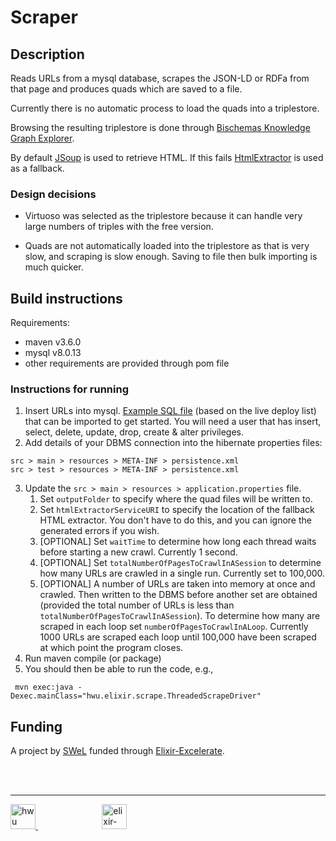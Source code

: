 # Scraper

## Description

Reads URLs from a mysql database, scrapes the JSON-LD or RDFa from that page and produces quads which are saved to a file.

Currently there is no automatic process to load the quads into a triplestore.

Browsing the resulting triplestore is done through [Bischemas Knowledge Graph Explorer](https://github.com/HW-SWeL/BSKgE).

By default [JSoup](https://jsoup.org/) is used to retrieve HTML. If this fails [HtmlExtractor](https://github.com/HW-SWeL/HtmlExtractor) is used as a fallback.

### Design decisions

* Virtuoso was selected as the triplestore because it can handle very large numbers of triples with the free version.

* Quads are not automatically loaded into the triplestore as that is very slow, and scraping is slow enough. Saving to file then bulk importing is much quicker.


## Build instructions

Requirements:
* maven v3.6.0
* mysql v8.0.13
* other requirements are provided through pom file

### Instructions for running

1. Insert URLs into mysql. [Example SQL file](https://gist.github.com/kcmcleod/202c0687792ce7ec56b68bbfd6900a83) (based on the live deploy list) that can be imported to get started. You will need a user that has insert, select, delete, update, drop, create & alter privileges.
2. Add details of your DBMS connection into the hibernate properties files:
```
src > main > resources > META-INF > persistence.xml
src > test > resources > META-INF > persistence.xml
```
3. Update the ```src > main > resources > application.properties``` file.
    1. Set ```outputFolder``` to specify where the quad files will be written to.
    2. Set ```htmlExtractorServiceURI``` to specify the location of the fallback HTML extractor. You don't have to do this, and you can ignore the generated errors if you wish.
    3. [OPTIONAL] Set ```waitTime``` to determine how long each thread waits before starting a new crawl. Currently 1 second.
    4. [OPTIONAL] Set ```totalNumberOfPagesToCrawlInASession``` to determine how many URLs are crawled in a single run. Currently set to 100,000.
    5. [OPTIONAL] A number of URLs are taken into memory at once and crawled. Then written to the DBMS before another set are obtained (provided the total number of URLs is less than ```totalNumberOfPagesToCrawlInASession```). To determine how many are scraped in each loop set ```numberOfPagesToCrawlInALoop```. Currently 1000 URLs are scraped each loop until 100,000 have been scraped at which point the program closes.
4. Run maven compile (or package)
5. You should then be able to run the code, e.g.,
```
 mvn exec:java -Dexec.mainClass="hwu.elixir.scrape.ThreadedScrapeDriver"
```


## Funding

A project by [SWeL](http://www.macs.hw.ac.uk/SWeL/) funded through [Elixir-Excelerate](https://elixir-europe.org/about-us/how-funded/eu-projects/excelerate). 

<br />
<br />

***

<a href="https://www.hw.ac.uk"><img src="https://www.hw.ac.uk/dist/assets/images/logo@2x.webp" alt="hwu logo" height="40" /> </a> <span>&nbsp;&nbsp;&nbsp;&nbsp;&nbsp;&nbsp;&nbsp;&nbsp;&nbsp;&nbsp;&nbsp;&nbsp;&nbsp;&nbsp;&nbsp;&nbsp;&nbsp;&nbsp;&nbsp;&nbsp;&nbsp;&nbsp;&nbsp;&nbsp;&nbsp;</span> <a href="https://elixir-europe.org/about-us/how-funded/eu-projects/excelerate"><img src="https://www.elixir-europe.org/sites/default/files/images/excelerate_whitebackground.png" alt="elixir-excelerate logo" height="40"/></a>

